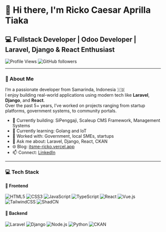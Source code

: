 # 👋 Hi there, I'm Ricko Caesar Aprilla Tiaka

## 💻 Fullstack Developer | Odoo Developer | Laravel, Django & React Enthusiast

![Profile Views](https://komarev.com/ghpvc/?username=rickotiaka&color=blueviolet)
![GitHub followers](https://img.shields.io/github/followers/rickotiaka?style=social)

---

### 🧠 About Me

I’m a passionate developer from Samarinda, Indonesia 🇮🇩  
I enjoy building real-world applications using modern tech like **Laravel**, **Django**, and **React**.  
Over the past 5+ years, I’ve worked on projects ranging from startup platforms, government systems, to community portals.

- 🔭 Currently building: SiPenggaji, Scaleup CMS Framework, Management Systems
- 🌱 Currently learning: Golang and IoT
- 💼 Worked with: Government, local SMEs, startups
- 💬 Ask me about: Laravel, Django, React, CKAN
- 🌐 Blog: [itsme-ricko.vercel.app](https://itsme-ricko.vercel.app/)
- 📫 Connect: [LinkedIn](https://www.linkedin.com/in/ricko-caesar-aprilla-tiaka-191095200/)

---

### 💻 Tech Stack

#### 🧩 Frontend
![HTML5](https://img.shields.io/badge/html5-%23E34F26.svg?style=flat&logo=html5&logoColor=white)
![CSS3](https://img.shields.io/badge/css3-%231572B6.svg?style=flat&logo=css3&logoColor=white)
![JavaScript](https://img.shields.io/badge/javascript-%23323330.svg?style=flat&logo=javascript&logoColor=%23F7DF1E)
![TypeScript](https://img.shields.io/badge/typescript-%23007ACC.svg?style=flat&logo=typescript&logoColor=white)
![React](https://img.shields.io/badge/react-%2320232a.svg?style=flat&logo=react&logoColor=%2361DAFB)
![Vue.js](https://img.shields.io/badge/vue.js-%2335495e.svg?style=flat&logo=vue.js&logoColor=%234FC08D)
![TailwindCSS](https://img.shields.io/badge/tailwindcss-%2338B2AC.svg?style=flat&logo=tailwind-css&logoColor=white)
![ShadCN](https://img.shields.io/badge/ShadCN-white.svg?style=flat&logo=react&logoColor=black)

#### 🔧 Backend
![Laravel](https://img.shields.io/badge/laravel-%23FF2D20.svg?style=flat&logo=laravel&logoColor=white)
![Django](https://img.shields.io/badge/django-%23092E20.svg?style=flat&logo=django&logoColor=white)
![Node.js](https://img.shields.io/badge/node.js-6DA55F?style=flat&logo=node.js&logoColor=white)
![Python](https://img.shields.io/badge/python-%233776AB.svg?style=flat&logo=python&logoColor=white)
![CKAN](https://img.shields.io/badge/CKAN-blueviolet.svg?style=flat&logo=data&logoColor=white)
